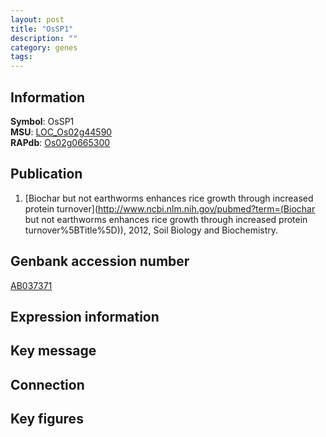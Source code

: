 ```yaml
---
layout: post
title: "OsSP1"
description: ""
category: genes
tags: 
---
```


## Information
__Symbol__: OsSP1  
__MSU__: [LOC_Os02g44590](http://rice.plantbiology.msu.edu/cgi-bin/ORF_infopage.cgi?orf=LOC_Os02g44590)  
__RAPdb__: [Os02g0665300](http://rapdb.dna.affrc.go.jp/viewer/gbrowse_details/irgsp1?name=Os02g0665300)  

## Publication
1. [Biochar but not earthworms enhances rice growth through increased protein turnover](http://www.ncbi.nlm.nih.gov/pubmed?term=(Biochar but not earthworms enhances rice growth through increased protein turnover%5BTitle%5D)), 2012, Soil Biology and Biochemistry.

## Genbank accession number
[AB037371](http://www.ncbi.nlm.nih.gov/nuccore/AB037371)

## Expression information

## Key message

## Connection

## Key figures


